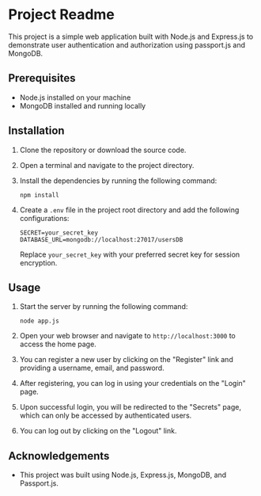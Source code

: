 # Project Readme

This project is a simple web application built with Node.js and Express.js to demonstrate user authentication and authorization using passport.js and MongoDB.

## Prerequisites

- Node.js installed on your machine
- MongoDB installed and running locally

## Installation

1. Clone the repository or download the source code.
2. Open a terminal and navigate to the project directory.
3. Install the dependencies by running the following command:

   ```shell
   npm install
   ```

4. Create a `.env` file in the project root directory and add the following configurations:

   ```plaintext
   SECRET=your_secret_key
   DATABASE_URL=mongodb://localhost:27017/usersDB
   ```

   Replace `your_secret_key` with your preferred secret key for session encryption.

## Usage

1. Start the server by running the following command:

   ```shell
   node app.js
   ```

2. Open your web browser and navigate to `http://localhost:3000` to access the home page.

3. You can register a new user by clicking on the "Register" link and providing a username, email, and password.

4. After registering, you can log in using your credentials on the "Login" page.

5. Upon successful login, you will be redirected to the "Secrets" page, which can only be accessed by authenticated users.

6. You can log out by clicking on the "Logout" link.


## Acknowledgements

- This project was built using Node.js, Express.js, MongoDB, and Passport.js.
